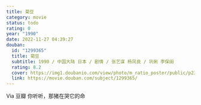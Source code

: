 ```yaml
---
title: 菊豆
category: movie
status: todo
rating: 0
year: "1990"
date: 2022-11-27 04:39:27
douban:
  id: "1299365"
  title: 菊豆
  subtitle: 1990 / 中国大陆 日本 / 剧情 / 张艺谋 杨凤良 / 巩俐 李保田
  rating: 8.2
  cover: https://img1.doubanio.com/view/photo/m_ratio_poster/public/p2331293839.jpg
  link: https://movie.douban.com/subject/1299365/
---
```


Via 豆瓣 你听听，那猪在哭它的命